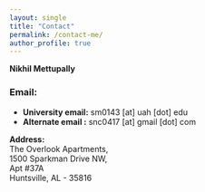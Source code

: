 ```yaml
---
layout: single
title: "Contact"
permalink: /contact-me/
author_profile: true
---
```


**Nikhil Mettupally**
### Email:

* **University email:** sm0143 [at] uah [dot] edu
* **Alternate email :** snc0417 [at] gmail [dot] com


**Address:** \
The Overlook Apartments, \
1500 Sparkman Drive NW, \
Apt #37A \
Huntsville, AL - 35816
